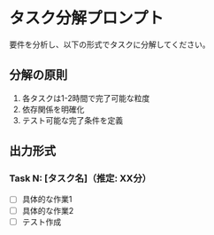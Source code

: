# タスク分解プロンプト

要件を分析し、以下の形式でタスクに分解してください。

## 分解の原則
1. 各タスクは1-2時間で完了可能な粒度
2. 依存関係を明確化
3. テスト可能な完了条件を定義

## 出力形式
### Task N: [タスク名]（推定: XX分）
- [ ] 具体的な作業1
- [ ] 具体的な作業2
- [ ] テスト作成